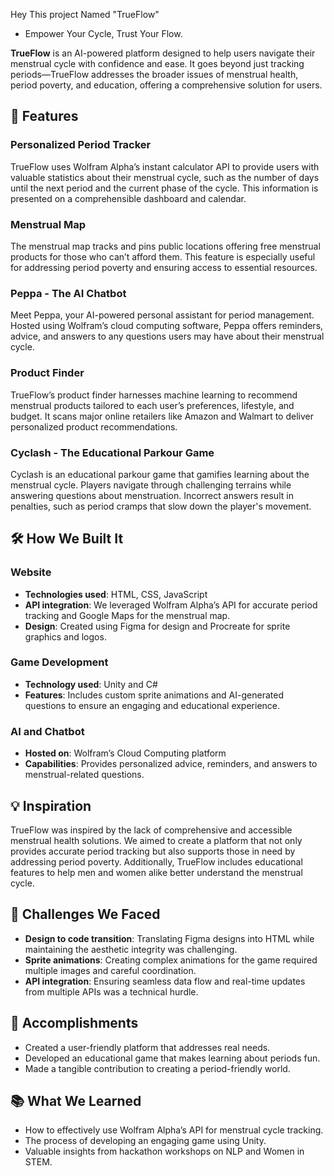 Hey This project Named "TrueFlow"

- Empower Your Cycle, Trust Your Flow.

**TrueFlow** is an AI-powered platform designed to help users navigate their menstrual cycle with confidence and ease. It goes beyond just tracking periods—TrueFlow addresses the broader issues of menstrual health, period poverty, and education, offering a comprehensive solution for users.

## 🚀 Features

### Personalized Period Tracker
TrueFlow uses Wolfram Alpha’s instant calculator API to provide users with valuable statistics about their menstrual cycle, such as the number of days until the next period and the current phase of the cycle. This information is presented on a comprehensible dashboard and calendar.

### Menstrual Map
The menstrual map tracks and pins public locations offering free menstrual products for those who can’t afford them. This feature is especially useful for addressing period poverty and ensuring access to essential resources.

### Peppa - The AI Chatbot
Meet Peppa, your AI-powered personal assistant for period management. Hosted using Wolfram’s cloud computing software, Peppa offers reminders, advice, and answers to any questions users may have about their menstrual cycle.

### Product Finder
TrueFlow’s product finder harnesses machine learning to recommend menstrual products tailored to each user’s preferences, lifestyle, and budget. It scans major online retailers like Amazon and Walmart to deliver personalized product recommendations.

### Cyclash - The Educational Parkour Game
Cyclash is an educational parkour game that gamifies learning about the menstrual cycle. Players navigate through challenging terrains while answering questions about menstruation. Incorrect answers result in penalties, such as period cramps that slow down the player's movement.

## 🛠️ How We Built It

### Website
- **Technologies used**: HTML, CSS, JavaScript
- **API integration**: We leveraged Wolfram Alpha’s API for accurate period tracking and Google Maps for the menstrual map.
- **Design**: Created using Figma for design and Procreate for sprite graphics and logos.

### Game Development
- **Technology used**: Unity and C#
- **Features**: Includes custom sprite animations and AI-generated questions to ensure an engaging and educational experience.

### AI and Chatbot
- **Hosted on**: Wolfram’s Cloud Computing platform
- **Capabilities**: Provides personalized advice, reminders, and answers to menstrual-related questions.

## 💡 Inspiration

TrueFlow was inspired by the lack of comprehensive and accessible menstrual health solutions. We aimed to create a platform that not only provides accurate period tracking but also supports those in need by addressing period poverty. Additionally, TrueFlow includes educational features to help men and women alike better understand the menstrual cycle.

## 🚧 Challenges We Faced

- **Design to code transition**: Translating Figma designs into HTML while maintaining the aesthetic integrity was challenging.
- **Sprite animations**: Creating complex animations for the game required multiple images and careful coordination.
- **API integration**: Ensuring seamless data flow and real-time updates from multiple APIs was a technical hurdle.

## 🎉 Accomplishments

- Created a user-friendly platform that addresses real needs.
- Developed an educational game that makes learning about periods fun.
- Made a tangible contribution to creating a period-friendly world.

## 📚 What We Learned

- How to effectively use Wolfram Alpha’s API for menstrual cycle tracking.
- The process of developing an engaging game using Unity.
- Valuable insights from hackathon workshops on NLP and Women in STEM.